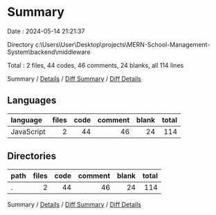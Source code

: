 # Summary

Date : 2024-05-14 21:21:37

Directory c:\\Users\\User\\Desktop\\projects\\MERN-School-Management-System\\backend\\middleware

Total : 2 files,  44 codes, 46 comments, 24 blanks, all 114 lines

Summary / [Details](details.md) / [Diff Summary](diff.md) / [Diff Details](diff-details.md)

## Languages
| language | files | code | comment | blank | total |
| :--- | ---: | ---: | ---: | ---: | ---: |
| JavaScript | 2 | 44 | 46 | 24 | 114 |

## Directories
| path | files | code | comment | blank | total |
| :--- | ---: | ---: | ---: | ---: | ---: |
| . | 2 | 44 | 46 | 24 | 114 |

Summary / [Details](details.md) / [Diff Summary](diff.md) / [Diff Details](diff-details.md)